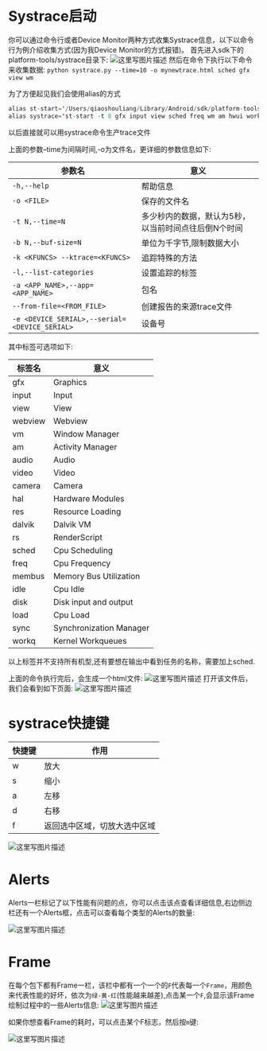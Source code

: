 # Systrace启动

你可以通过命令行或者Device Monitor两种方式收集Systrace信息，以下以命令行为例介绍收集方式(因为我Device Monitor的方式报错)。 
首先进入sdk下的platform-tools/systrace目录下: 
![这里写图片描述](http://img.blog.csdn.net/20151005185945133) 
然后在命令下执行以下命令来收集数据: 
`python systrace.py --time=10 -o mynewtrace.html sched gfx view wm`

为了方便起见我们会使用alias的方式

```java
alias st-start='/Users/qiaoshouliang/Library/Android/sdk/platform-tools/systrace/systrace.py'
alias systrace='st-start -t 8 gfx input view sched freq wm am hwui workq res dalvik sync disk load perf hal rs idle mmc'
```

以后直接就可以用systrace命令生产trace文件

上面的参数–time为间隔时间,-o为文件名，更详细的参数信息如下:

| 参数名                                      | 意义                          |
| ---------------------------------------- | --------------------------- |
| `-h,--help`                              | 帮助信息                        |
| `-o <FILE>`                              | 保存的文件名                      |
| `-t N,--time=N`                          | 多少秒内的数据，默认为5秒，以当前时间点往后倒N个时间 |
| `-b N,--buf-size=N`                      | 单位为千字节,限制数据大小               |
| `-k <KFUNCS> --ktrace=<KFUNCS>`          | 追踪特殊的方法                     |
| `-l,--list-categories`                   | 设置追踪的标签                     |
| `-a <APP_NAME>,--app=<APP_NAME>`         | 包名                          |
| `--from-file=<FROM_FILE>`                | 创建报告的来源trace文件              |
| `-e <DEVICE_SERIAL>,--serial=<DEVICE_SERIAL>` | 设备号                         |

其中标签可选项如下:

| 标签名     | 意义                      |
| ------- | ----------------------- |
| gfx     | Graphics                |
| input   | Input                   |
| view    | View                    |
| webview | Webview                 |
| vm      | Window Manager          |
| am      | Activity Manager        |
| audio   | Audio                   |
| video   | Video                   |
| camera  | Camera                  |
| hal     | Hardware Modules        |
| res     | Resource Loading        |
| dalvik  | Dalvik VM               |
| rs      | RenderScript            |
| sched   | Cpu Scheduling          |
| freq    | Cpu Frequency           |
| membus  | Memory Bus Utilization  |
| idle    | Cpu Idle                |
| disk    | Disk input and output   |
| load    | Cpu Load                |
| sync    | Synchronization Manager |
| workq   | Kernel Workqueues       |

以上标签并不支持所有机型,还有要想在输出中看到任务的名称，需要加上sched.

上面的命令执行完后，会生成一个html文件: 
![这里写图片描述](http://img.blog.csdn.net/20151005190209942) 
打开该文件后，我们会看到如下页面: 
![这里写图片描述](http://img.blog.csdn.net/20151005205803709)

# systrace快捷键

| 快捷键  | 作用             |
| ---- | -------------- |
| w    | 放大             |
| s    | 缩小             |
| a    | 左移             |
| d    | 右移             |
| f    | 返回选中区域，切放大选中区域 |

![这里写图片描述](http://img.blog.csdn.net/20151006135736416)

# Alerts

Alerts一栏标记了以下性能有问题的点，你可以点击该点查看详细信息,右边侧边栏还有一个Alerts框，点击可以查看每个类型的Alerts的数量:

![这里写图片描述](http://img.blog.csdn.net/20151008145232031)

# Frame

在每个包下都有Frame一栏，该栏中都有一个一个的`F`代表每一个`Frame`，用颜色来代表性能的好坏，依次为`绿-黄-红`(性能越来越差),点击某一个`F`,会显示该Frame绘制过程中的一些Alerts信息: 
![这里写图片描述](http://img.blog.csdn.net/20151008145904811)

如果你想查看Frame的耗时，可以点击某个F标志，然后按`m`键: 

![这里写图片描述](http://img.blog.csdn.net/20151008152510281)

